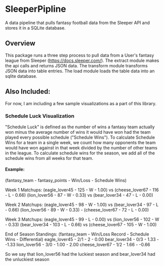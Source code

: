 # SleeperPipline
A data pipeline that pulls fantasy football data from the Sleeper API and stores it in a SQLite database.

## Overview
This package runs a three step process to pull data from a User's fantasy league from Sleeper (https://docs.sleeper.com/). The extract module makes the api calls and returns JSON data. The transform module transforms JSON data into table entries. The load module loads the table data into an sqlite database.

## Also Included:
For now, I am including a few sample visualizations as a part of this library.

### Schedule Luck Visualization
"Schedule Luck" is defined as the number of wins a fantasy team actually won minus the average number of wins it would have won had the team played every possible schedule ("Schedule Wins"). To calculate Schedule Wins for a team in a single week, we count how many opponents the team would have won against in that week divided by the number of other teams in the league. To calculate schedule wins for the season, we add all of the schedule wins from all weeks for that team.

#### Example:

(fantasy_team - fantasy_points - Win/Loss - Schedule Wins)

Week 1 Matchups:
(eagle_lover45 - 125 - W - 1.00) vs (cheese_lover67 - 116 - L - 0.66)
(lion_lover56 - 87 - W - 0.33) vs (bear_lover34 - 47 - L - 0.00)

Week 2 Matchups:
(eagle_lover45 - 98 - W - 1.00) vs (bear_lover34 - 97 - L - 0.66)
(lion_lover56 - 89 - W - 0.33) - (cheese_lover67 - 72 - L - 0.00)

Week 3 Matchups:
(eagle_lover45 - 99 - L - 0.00) vs (lion_lover56 - 102 - W - 0.33)
(bear_lover34 - 103 - L - 0.66) vs (cheese_lover67 - 105 - W - 1.00)



End of Season Standings:
(fantasy_team - Win/Loss Record - Schedule Wins - Differential)
eagle_lover45 - 2/1 - 2 -  0.00 
bear_lover34 - 0/3 - 1.33 -  -1.33
lion_lover56 - 3/0 - 1.00 -  2.00
cheese_lover67 - 1/2 - 1.66 -  -0.66


So we say that lion_lover56 had the luckiest season and bear_lover34 had the unluckiest season

